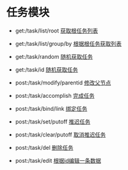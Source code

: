 # 任务模块

- get:/task/list/root
[获取根任务列表](http://localhost:1932/task/list/root)

- get:/task/list/group/by
[根据根任务获取列表](http://localhost:1932/task/list/group/by)

- get:/task/random
[随机获取任务](http://localhost:1932/task/random)

- get:/task/id
[随机获取任务](http://localhost:1932/task/id)

- post:/task/modify/parentid
[修改父节点](http://localhost:1932/task/modify/parentid)

- post:/task/accomplish
[完成任务](http://localhost:1932/task/accomplish)

- post:/task/bind/link
[绑定任务](http://localhost:1932/task/bind/link)

- post:/task/set/putoff
[推迟任务](http://localhost:1932/task/set/putoff)

- post:/task/clear/putoff
[取消推迟任务](http://localhost:1932/task/clear/putoff)

- post:/task/del
[删除任务](http://localhost:1932/task/del)

- post:/task/edit
[根据id编辑一条数据](http://localhost:1932/task/edit)
